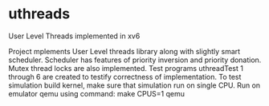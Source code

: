 # uthreads
User Level Threads implemented in xv6

Project mplements User Level threads library along with slightly smart scheduler.
Scheduler has features of priority inversion and priority donation.
Mutex thread locks are also implemented.
Test programs uthreadTest 1 through 6 are created to testify correctness of implementation.
To test simulation build kernel, make sure that simulation run on single CPU.
Run on emulator qemu using command: make CPUS=1 qemu

